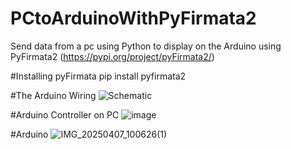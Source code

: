 # PCtoArduinoWithPyFirmata2

Send data from a pc using Python to display on the Arduino using PyFirmata2 (https://pypi.org/project/pyFirmata2/)

#Installing pyFirmata
pip install pyfirmata2


#The Arduino Wiring
![Schematic](https://github.com/user-attachments/assets/5678e1b1-c4d0-4689-9f2b-747a4cadaf6e)


#Arduino Controller on PC
![image](https://github.com/user-attachments/assets/88429911-e9eb-454f-9ba6-1c09d5794da6)


#Arduino
![IMG_20250407_100626(1)](https://github.com/user-attachments/assets/9cf998f7-66d0-4ffb-9da5-7cf59d4295fa)

